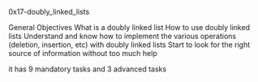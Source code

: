 0x17-doubly_linked_lists

General Objectives
What is a doubly linked list
How to use doubly linked lists
Understand and know how to implement the various operations (deletion, insertion, etc) with doubly linked lists
Start to look for the right source of information without too much help

it has 9 mandatory tasks and 3 advanced tasks
